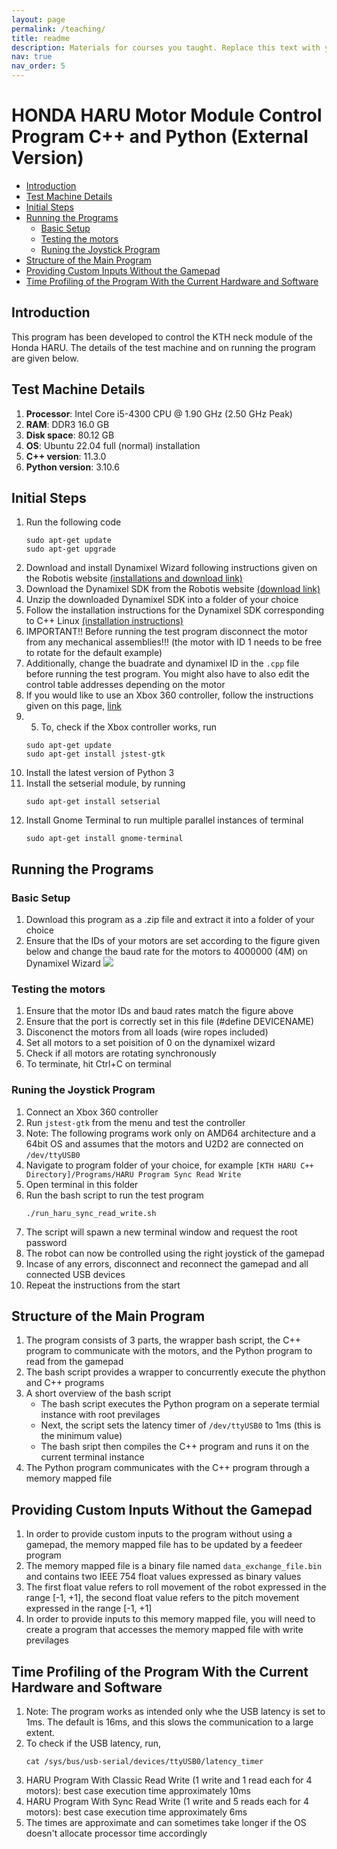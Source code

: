 ```yaml
---
layout: page
permalink: /teaching/
title: readme
description: Materials for courses you taught. Replace this text with your description.
nav: true
nav_order: 5
---
```


# HONDA HARU Motor Module Control Program C++ and Python (External Version)

<!-- TOC start -->

- [Introduction](#introduction)
- [Test Machine Details](#test-machine-details)
- [Initial Steps](#initial-steps)
- [Running the Programs](#running-the-programs)
  * [Basic Setup](#basic-setup)
  * [Testing the motors](#testing-the-motors)
  * [Runing the Joystick Program](#runing-the-joystick-program)
- [Structure of the Main Program](#structure-of-the-main-program)
- [Providing Custom Inputs Without the Gamepad](#providing-custom-inputs-without-the-gamepad)
- [Time Profiling of the Program With the Current Hardware and Software](#time-profiling-of-the-program-with-the-current-hardware-and-software)

<!-- TOC end -->

## Introduction

This program has been developed to control the KTH neck module of the Honda HARU. The details of the test machine and on running the program are given below.

## Test Machine Details
1. **Processor**: Intel Core i5-4300 CPU @ 1.90 GHz (2.50 GHz Peak)
2. **RAM**: DDR3 16.0 GB
3. **Disk space**: 80.12 GB
4. **OS**: Ubuntu 22.04 full (normal) installation
5. **C++ version**: 11.3.0
6. **Python version**: 3.10.6

## Initial Steps
1. Run the following code
    ```
    sudo apt-get update
    sudo apt-get upgrade
    ```
2. Download and install Dynamixel Wizard following instructions given on the Robotis website [(installations and download link)](https://emanual.robotis.com/docs/en/software/dynamixel/dynamixel_wizard2/#install-linux)
3. Download the Dynamixel SDK from the Robotis website [(download link)](https://github.com/ROBOTIS-GIT/DynamixelSDK/archive/refs/heads/master.zip)
4. Unzip the downloaded Dynamixel SDK into a folder of your choice
5. Follow the installation instructions for the Dynamixel SDK corresponding to C++ Linux [(installation instructions)](https://emanual.robotis.com/docs/en/software/dynamixel/dynamixel_sdk/library_setup/cpp_linux/#cpp-linux)
6. IMPORTANT!! Before running the test program disconnect the motor from any mechanical assemblies!!! (the motor with ID 1 needs to be free to rotate for the default example)
7. Additionally, change the buadrate and dynamixel ID in the `.cpp` file before running the test program. You might also have to also edit the control table addresses depending on the motor
8. If you would like to use an Xbox 360 controller, follow the instructions given on this page, [link](https://askubuntu.com/questions/14849/how-to-use-xbox-360-wireless-gaming-controller)
9. 5. To, check if the Xbox controller works, run
    ```
    sudo apt-get update
    sudo apt-get install jstest-gtk
    ```
10. Install the latest version of Python 3
11. Install the setserial module, by running
    ```
    sudo apt-get install setserial
    ```
12. Install Gnome Terminal to run multiple parallel instances of terminal
    ```
    sudo apt-get install gnome-terminal
    ```
    
## Running the Programs
### Basic Setup
1. Download this program as a .zip file and extract it into a folder of your choice
2. Ensure that the IDs of your motors are set according to the figure given below and change the baud rate for the motors to 4000000 (4M) on Dynamixel Wizard
    ![](Images/motor_ids.jpg)

### Testing the motors
1. Ensure that the motor IDs and baud rates match the figure above
2. Ensure that the port is correctly set in this file (#define DEVICENAME)
3. Disconenct the motors from all loads (wire ropes included)
4. Set all motors to a set poisition of 0 on the dynamixel wizard
5. Check if all motors are rotating synchronously
6. To terminate, hit Ctrl+C on terminal

### Runing the Joystick Program
1. Connect an Xbox 360 controller
2. Run `jstest-gtk` from the menu and test the controller
3. Note: The following programs work only on AMD64 architecture and a 64bit OS and assumes that the motors and U2D2 are connected on `/dev/ttyUSB0`
4. Navigate to program folder of your choice, for example `[KTH HARU C++ Directory]/Programs/HARU Program Sync Read Write`
5. Open terminal in this folder
6. Run the bash script to run the test program
    ```
    ./run_haru_sync_read_write.sh
    ```
7. The script will spawn a new terminal window and request the root password
8. The robot can now be controlled using the right joystick of the gamepad
9. Incase of any errors, disconnect and reconnect the gamepad and all connected USB devices
10. Repeat the instructions from the start

## Structure of the Main Program
1. The program consists of 3 parts, the wrapper bash script, the C++ program to communicate with the motors, and the Python program to read from the gamepad
2. The bash script provides a wrapper to concurrently execute the phython and C++ programs
3. A short overview of the bash script
    - The bash script executes the Python program on a seperate termial instance with root previlages
    - Next, the script sets the latency timer of `/dev/ttyUSB0` to 1ms (this is the minimum value)
    - The bash sript then compiles the C++ program and runs it on the current terminal instance
4. The Python program communicates with the C++ program through a memory mapped file

## Providing Custom Inputs Without the Gamepad
1. In order to provide custom inputs to the program without using a gamepad, the memory mapped file has to be updated by a feedeer program
2. The memory mapped file is a binary file named `data_exchange_file.bin` and contains two IEEE 754 float values expressed as binary values
3. The first float value refers to roll movement of the robot expressed in the range [-1, +1], the second float value refers to the pitch movement expressed in the range [-1, +1]
4. In order to provide inputs to this memory mapped file, you will need to create a program that accesses the memory mapped file with write previlages

## Time Profiling of the Program With the Current Hardware and Software
1. Note: The program works as intended only whe the USB latency is set to 1ms. The default is 16ms, and this slows the communication to a large extent.
2. To check if the USB latency, run,
    ```
    cat /sys/bus/usb-serial/devices/ttyUSB0/latency_timer
    ```
3. HARU Program With Classic Read Write (1 write and 1 read each for 4 motors): best case execution time approximately 10ms
4. HARU Program With Sync Read Write (1 write and 5 reads each for 4 motors): best case execution time approximately 6ms
5. The times are approximate and can sometimes take longer if the OS doesn't allocate processor time accordingly
